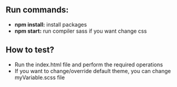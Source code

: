 ## Run commands:
- **npm install:** install packages
- **npm start:** run compiler sass if you want change css

## How to test?
- Run the index.html file and perform the required operations
- If you want to change/override default theme, you can change myVariable.scss file
